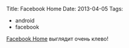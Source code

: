 Title: Facebook Home
Date: 2013-04-05
Tags: 
  - android
  - facebook

<div class="text"><a href="http://www.theverge.com/2013/4/4/4183390/htc-first-with-facebook-home-hands-on">Facebook Home</a> выглядит очень клево!</div>